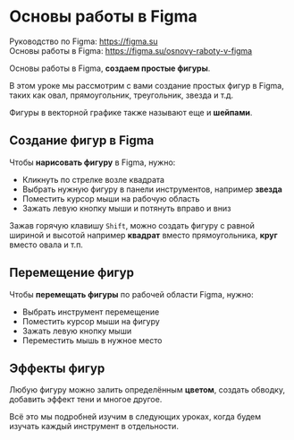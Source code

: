 # Основы работы в Figma
Руководство по Figma: https://figma.su<br />
Основы работы в Figma: https://figma.su/osnovy-raboty-v-figma

Основы работы в Figma, **создаем простые фигуры**.

В этом уроке мы рассмотрим с вами создание простых фигур в Figma, таких как овал, прямоугольник, треугольник, звезда и т.д.

Фигуры в векторной графике также называют еще и **шейпами**.

## Создание фигур в Figma
Чтобы **нарисовать фигуру** в Figma, нужно:
* Кликнуть по стрелке возле квадрата
* Выбрать нужную фигуру в панели инструментов, например **звезда**
* Поместить курсор мыши на рабочую область
* Зажать левую кнопку мыши и потянуть вправо и вниз

Зажав горячую клавишу `Shift`, можно создать фигуру с равной шириной и высотой например **квадрат** вместо прямоугольника, **круг** вместо овала и т.п.

## Перемещение фигур
Чтобы **перемещать фигуры** по рабочей области Figma, нужно:
* Выбрать инструмент перемещение
* Поместить курсор мыши на фигуру
* Зажать левую кнопку мыши
* Переместить мышь в нужное место

## Эффекты фигур
Любую фигуру можно залить определённым **цветом**, создать обводку, добавить эффект тени и многое другое.

Всё это мы подробней изучим в следующих уроках, когда будем изучать каждый инструмент в отдельности.